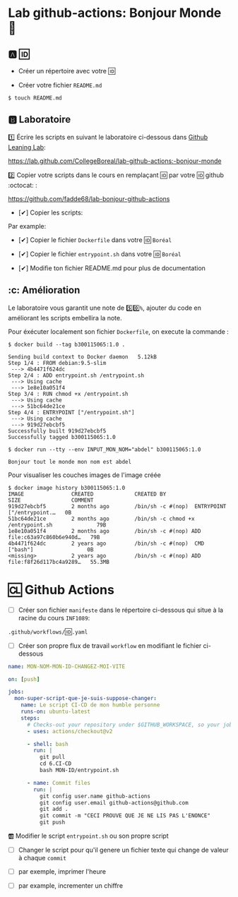 # Lab github-actions: Bonjour Monde 💜

## :a: :id:

* Créer un répertoire avec votre :id:

* Créer votre fichier `README.md`

```
$ touch README.md
```


## :b: Laboratoire

:one: Écrire les scripts en suivant le laboratoire ci-dessous dans [Github Leaning Lab](https://lab.github.com/CollegeBoreal):

https://lab.github.com/CollegeBoreal/lab-github-actions:-bonjour-monde


:two: Copier votre scripts dans le cours en remplaçant :id: par votre :id: github :octocat: :

https://github.com/fadde68/lab-bonjour-github-actions

- [✔] Copier les scripts:

Par example:

  - [✔] Copier le fichier `Dockerfile` dans votre :id: `Boréal` 

  - [✔] Copier le fichier `entrypoint.sh` dans votre :id: `Boréal` 


- [✔] Modifie ton fichier README.md pour plus de documentation



## :c: Amélioration

Le laboratoire vous garantit une note de :five::zero:`%`, ajouter du code en améliorant les scripts embellira la note.

Pour éxécuter localement son fichier `Dockerfile`, on execute la commande :

```
$ docker build --tag b300115065:1.0 .

Sending build context to Docker daemon   5.12kB
Step 1/4 : FROM debian:9.5-slim
 ---> 4b4471f624dc
Step 2/4 : ADD entrypoint.sh /entrypoint.sh
 ---> Using cache
 ---> 1e8e10a051f4
Step 3/4 : RUN chmod +x /entrypoint.sh
 ---> Using cache
 ---> 51bc64de21ce
Step 4/4 : ENTRYPOINT ["/entrypoint.sh"]
 ---> Using cache
 ---> 919d27ebcbf5
Successfully built 919d27ebcbf5
Successfully tagged b300115065:1.0

```

`$ docker run --tty --env INPUT_MON_NOM="abdel" b300115065:1.0`

`Bonjour tout le monde mon nom est abdel`

Pour visualiser les couches images de l'image créée

```
$ docker image history b300115065:1.0
IMAGE               CREATED             CREATED BY                                      SIZE                COMMENT
919d27ebcbf5        2 months ago        /bin/sh -c #(nop)  ENTRYPOINT ["/entrypoint.…   0B             
51bc64de21ce        2 months ago        /bin/sh -c chmod +x /entrypoint.sh              79B            
1e8e10a051f4        2 months ago        /bin/sh -c #(nop) ADD file:c63a97c860b6e940d…   79B            
4b4471f624dc        2 years ago         /bin/sh -c #(nop)  CMD ["bash"]                 0B             
<missing>           2 years ago         /bin/sh -c #(nop) ADD file:f8f26d117bc4a9289…   55.3MB            
```

# :cl: Github Actions

- [ ] Créer son fichier `manifeste` dans le répertoire ci-dessous qui situe à la racine du cours `INF1089`:

`.github/workflows/`:id:`.yaml`

- [ ] Créer son propre flux de travail `workflow` en modifiant le fichier ci-dessous

```yaml
name: MON-NOM-MON-ID-CHANGEZ-MOI-VITE

on: [push]

jobs:
  mon-super-script-que-je-suis-suppose-changer:
    name: Le script CI-CD de mon humble personne
    runs-on: ubuntu-latest
    steps:
      # Checks-out your repository under $GITHUB_WORKSPACE, so your job can access it
      - uses: actions/checkout@v2

      - shell: bash
        run: |
          git pull
          cd 6.CI-CD
          bash MON-ID/entrypoint.sh

      - name: Commit files
        run: |
          git config user.name github-actions
          git config user.email github-actions@github.com
          git add .
          git commit -m "CECI PROUVE QUE JE NE LIS PAS L'ENONCE"
          git push
```

:ab: Modifier le script `entrypoint.sh` ou son propre script 

- [ ] Changer le script pour qu'il genere un fichier texte qui change de valeur à chaque `commit`
- [ ] par exemple, imprimer l'heure
- [ ] par example, incrementer un chiffre


